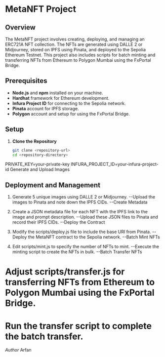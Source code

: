 # MetaNFT Project

## Overview

The MetaNFT project involves creating, deploying, and managing an ERC721A NFT collection. The NFTs are generated using DALLE 2 or Midjourney, stored on IPFS using Pinata, and deployed to the Sepolia Ethereum Testnet. This project also includes scripts for batch minting and transferring NFTs from Ethereum to Polygon Mumbai using the FxPortal Bridge.

## Prerequisites

- **Node.js** and **npm** installed on your machine.
- **Hardhat** framework for Ethereum development.
- **Infura Project ID** for connecting to the Sepolia network.
- **Pinata** account for IPFS storage.
- **Polygon** account and setup for using the FxPortal Bridge.

## Setup

1. **Clone the Repository**

   ```bash
   git clone <repository-url>
   cd <repository-directory>
PRIVATE_KEY=your-private-key
INFURA_PROJECT_ID=your-infura-project-id
Generate and Upload Images
## Deployment and Management
1. Generate 5 unique images using DALLE 2 or Midjourney.
--Upload the images to Pinata and note down the IPFS CIDs.
--Create Metadata

3. Create a JSON metadata file for each NFT with the IPFS link to the image and prompt description.
--Upload these JSON files to Pinata and record their IPFS CIDs.
--Deploy the Contract

5. Modify the scripts/deploy.js file to include the base URI from Pinata.
--Deploy the MetaNFT contract to the Sepolia network.
--Batch Mint NFTs

6. Edit scripts/mint.js to specify the number of NFTs to mint.
--Execute the minting script to create the NFTs in bulk.
--Batch Transfer NFTs

# Adjust scripts/transfer.js for transferring NFTs from Ethereum to Polygon Mumbai using the FxPortal Bridge.
# Run the transfer script to complete the batch transfer.
*Author*
Arfan
